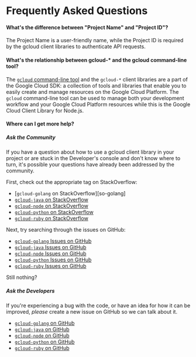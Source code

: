 # Frequently Asked Questions

<a name="project-terms"></a>
#### What's the difference between "Project Name" and "Project ID"?

The Project Name is a user-friendly name, while the Project ID is required by the gcloud client libraries to authenticate API requests.

<a name="gcloud-sdk"></a>
#### What's the relationship between gcloud-* and the gcloud command-line tool?

The [`gcloud` command-line tool][gcloud-cli] and the `gcloud-*` client libraries are a part of the Google Cloud SDK: a collection of tools and libraries that enable you to easily create and manage resources on the Google Cloud Platform. The `gcloud` command-line tool can be used to manage both your development workflow and your Google Cloud Platform resources while this is the Google Cloud Client Library for Node.js.

<a name="get-help"></a>
#### Where can I get more help?

##### Ask the Community

If you have a question about how to use a gcloud client library in your project or are stuck in the Developer's console and don't know where to turn, it's possible your questions have already been addressed by the community.

First, check out the appropriate tag on StackOverflow:

  - [`gcloud-golang` on StackOverflow][so-golang]
  - [`gcloud-java` on StackOverflow][so-java]
  - [`gcloud-node` on StackOverflow][so-node]
  - [`gcloud-python` on StackOverflow][so-python]
  - [`gcloud-ruby` on StackOverflow][so-ruby]

Next, try searching through the issues on GitHub:

  - [`gcloud-golang` Issues on GitHub][gh-search-golang]
  - [`gcloud-java` Issues on GitHub][gh-search-java]
  - [`gcloud-node` Issues on GitHub][gh-search-node]
  - [`gcloud-python` Issues on GitHub][gh-search-python]
  - [`gcloud-ruby` Issues on GitHub][gh-search-ruby]

Still nothing?

##### Ask the Developers

If you're experiencing a bug with the code, or have an idea for how it can be improved, *please* create a new issue on GitHub so we can talk about it.

  - [`gcloud-golang` on GitHub][gh-golang]
  - [`gcloud-java` on GitHub][gh-java]
  - [`gcloud-node` on GitHub][gh-node]
  - [`gcloud-python` on GitHub][gh-python]
  - [`gcloud-ruby` on GitHub][gh-ruby]


[gcloud-cli]: https://cloud.google.com/sdk/gcloud/

[so-java]: http://stackoverflow.com/questions/tagged/gcloud-go
[so-java]: http://stackoverflow.com/questions/tagged/gcloud-java
[so-node]: http://stackoverflow.com/questions/tagged/gcloud-node
[so-python]: http://stackoverflow.com/questions/tagged/gcloud-python
[so-ruby]: http://stackoverflow.com/questions/tagged/gcloud-ruby

[gh-search-golang]: https://github.com/googlecloudplatform/gcloud-golang/issues?&q=
[gh-search-java]: https://github.com/googlecloudplatform/gcloud-java/issues?&q=
[gh-search-node]: https://github.com/googlecloudplatform/gcloud-node/issues?&q=
[gh-search-python]: https://github.com/googlecloudplatform/gcloud-python/issues?&q=
[gh-search-ruby]: https://github.com/googlecloudplatform/gcloud-ruby/issues?&q=

[gh-golang]: https://github.com/googlecloudplatform/gcloud-golang
[gh-java]: https://github.com/googlecloudplatform/gcloud-java
[gh-node]: https://github.com/googlecloudplatform/gcloud-node
[gh-python]: https://github.com/googlecloudplatform/gcloud-python
[gh-ruby]: https://github.com/googlecloudplatform/gcloud-ruby
